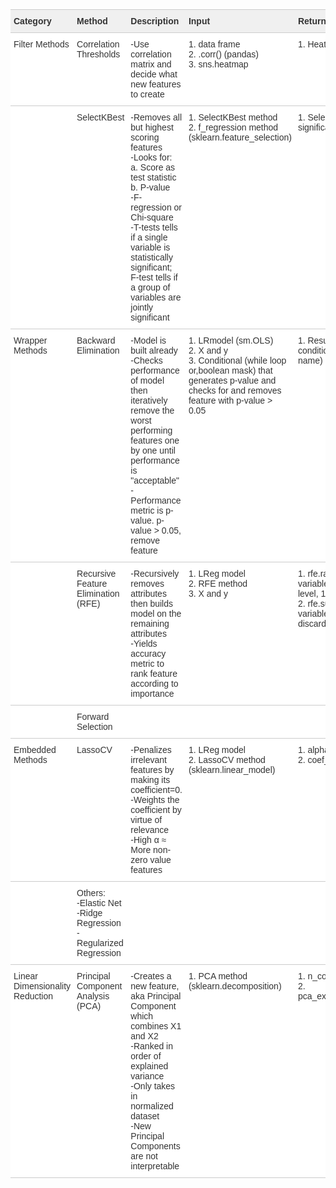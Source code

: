 <style type="text/css">
.tg  {border-collapse:collapse;border-spacing:0;border-color:#ccc;}
.tg td{font-family:Arial, sans-serif;font-size:14px;padding:10px 5px;border-style:solid;border-width:0px;overflow:hidden;word-break:normal;border-top-width:1px;border-bottom-width:1px;border-color:#ccc;color:#333;background-color:#fff;}
.tg th{font-family:Arial, sans-serif;font-size:14px;font-weight:normal;padding:10px 5px;border-style:solid;border-width:0px;overflow:hidden;word-break:normal;border-top-width:1px;border-bottom-width:1px;border-color:#ccc;color:#333;background-color:#f0f0f0;}
.tg .tg-1wig{font-weight:bold;text-align:left;vertical-align:top}
.tg .tg-0lax{text-align:left;vertical-align:top}
</style>
<table class="tg">
  <tr>
    <th class="tg-1wig">Category</th>
    <th class="tg-1wig">Method</th>
    <th class="tg-1wig">Description</th>
    <th class="tg-1wig">Input</th>
    <th class="tg-1wig">Return</th>
  </tr>
  <tr>
    <td class="tg-0lax">Filter Methods</td>
    <td class="tg-0lax">Correlation Thresholds</td>
    <td class="tg-0lax">-Use correlation matrix and decide what new features to create</td>
    <td class="tg-0lax">1. data frame<br>2. .corr() (pandas)<br>3. sns.heatmap</td>
    <td class="tg-0lax">1. Heatmap with annotated R</td>
  </tr>
  <tr>
    <td class="tg-0lax"></td>
    <td class="tg-0lax">SelectKBest</td>
    <td class="tg-0lax">-Removes all but highest scoring features<br>-Looks for:<br>a. Score as test statistic<br>b. P-value<br>-F-regression or Chi-square<br>-T-tests tells if a single variable is statistically significant; F-test tells if a group of<br>variables are jointly significant</td>
    <td class="tg-0lax">1. SelectKBest method<br>2. f_regression method (sklearn.feature_selection)<br></td>
    <td class="tg-0lax">1. Selected features that are significant</td>
  </tr>
  <tr>
    <td class="tg-0lax">Wrapper Methods</td>
    <td class="tg-0lax">Backward Elimination</td>
    <td class="tg-0lax">-Model is built already<br>-Checks performance of model then iteratively remove the worst performing features one by one until<br>performance is "acceptable"<br>-Performance metric is p-value. p-value &gt; 0.05, remove feature</td>
    <td class="tg-0lax">1. LRmodel (sm.OLS)<br>2. X and y<br>3. Conditional (while loop or,boolean mask) that generates p-value and checks for and removes feature with p-value &gt; 0.05</td>
    <td class="tg-0lax">1. Resulting feature/s from condition (usually, column name)</td>
  </tr>
  <tr>
    <td class="tg-0lax"></td>
    <td class="tg-0lax">Recursive Feature Elimination (RFE)</td>
    <td class="tg-0lax">-Recursively removes attributes then builds model on the remaining attributes<br>-Yields accuracy metric to rank feature according to importance</td>
    <td class="tg-0lax">1. LReg model<br>2. RFE method<br>3. X and y</td>
    <td class="tg-0lax">1. rfe.ranking_ (ranking of variables based on importance level, 1=important)<br>2. rfe.support_(support of variables (True/False, keep or discard)</td>
  </tr>
  <tr>
    <td class="tg-0lax"></td>
    <td class="tg-0lax">Forward Selection</td>
    <td class="tg-0lax"></td>
    <td class="tg-0lax"></td>
    <td class="tg-0lax"></td>
  </tr>
  <tr>
    <td class="tg-0lax">Embedded Methods</td>
    <td class="tg-0lax">LassoCV</td>
    <td class="tg-0lax">-Penalizes irrelevant features by making its coefficient=0.<br>-Weights the coefficient by virtue of relevance<br>-High α ≈ More non-zero value features</td>
    <td class="tg-0lax">1. LReg model<br>2. LassoCV method (sklearn.linear_model)</td>
    <td class="tg-0lax">1. alpha_<br>2. coef_</td>
  </tr>
  <tr>
    <td class="tg-0lax"></td>
    <td class="tg-0lax">Others:<br>-Elastic Net<br>-Ridge Regression<br>-Regularized Regression</td>
    <td class="tg-0lax"></td>
    <td class="tg-0lax"></td>
    <td class="tg-0lax"></td>
  </tr>
  <tr>
    <td class="tg-0lax">Linear Dimensionality Reduction</td>
    <td class="tg-0lax">Principal Component Analysis (PCA)</td>
    <td class="tg-0lax">-Creates a new feature, aka Principal Component which combines X1 and X2<br>-Ranked in order of explained variance<br>-Only takes in normalized dataset<br>-New Principal Components are not interpretable</td>
    <td class="tg-0lax">1. PCA method (sklearn.decomposition)</td>
    <td class="tg-0lax">1. n_components_<br>2. pca_explained_variance_ratio_</td>
  </tr>
</table>
